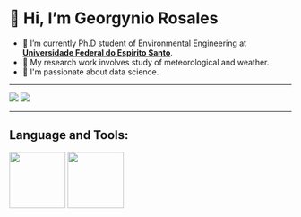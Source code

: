 
# 👋 Hi, I’m Georgynio Rosales

* 🌱 I’m currently Ph.D student of Environmental Engineering at **[Universidade Federal do Espirito Santo](https://engenhariaambiental.ufes.br/en)**.
* 🥊  My research work involves study of meteorological and weather.
* 🥅 I'm passionate about data science.
---
<p>
<img src="https://github-readme-stats.vercel.app/api?username=georgynio&hide=contribs,prs&theme=merko" />
<img src="https://github-readme-stats.vercel.app/api/top-langs/?username=georgynio&layout=compact" />
</p>

***

## Language and Tools:
<p float="left">
<img src="https://www.python.org/static/img/python-logo.png"  width=100/>
<img src="http://jupyter.org/assets/nav_logo.svg" width=100/>
</p>
<!---
georgynio/georgynio is a ✨ special ✨ repository because its `README.md` (this file) appears on your GitHub profile.
You can click the Preview link to take a look at your changes.
--->
